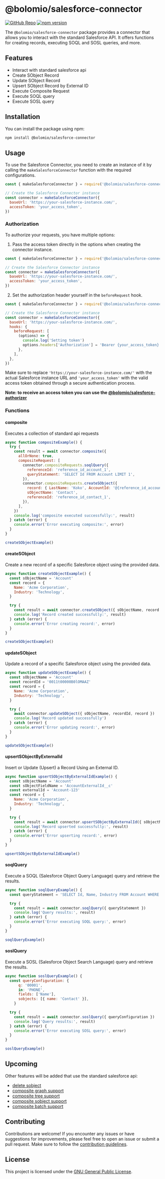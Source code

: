 # @bolomio/salesforce-connector

[![GitHub Repo](https://img.shields.io/badge/GitHub-Repository-blue?logo=github)](https://github.com/bolomio/salesforce-connector)
[![npm version](https://badge.fury.io/js/%40bolomio%2Fsalesforce-connector.svg)](https://www.npmjs.com/package/@bolomio/salesforce-connector)

The `@bolomio/salesforce-connector` package provides a connector that allows you to interact with the standard Salesforce API. It offers functions for creating records, executing SOQL and SOSL queries, and more.

## Features

- Interact with standard salesforce api
- Create SObject Record
- Update SObject Record
- Upsert SObject Record by External ID
- Execute Composite Request
- Execute SOQL query
- Execute SOSL query

## Installation

You can install the package using npm:

```bash
npm install @bolomio/salesforce-connector
```

## Usage

To use the Salesforce Connector, you need to create an instance of it by calling the `makeSalesforceConnector` function with the required configurations.

```javascript
const { makeSalesforceConnector } = require('@bolomio/salesforce-connector')

// Create the Salesforce Connector instance
const connector = makeSalesforceConnector({
  baseUrl: 'https://your-salesforce-instance.com/',
  accessToken: 'your_access_token',
})
```

### Authorization

To authorize your requests, you have multiple options:

1. Pass the access token directly in the options when creating the connector instance.

```javascript
const { makeSalesforceConnector } = require('@bolomio/salesforce-connector')

// Create the Salesforce Connector instance
const connector = makeSalesforceConnector({
  baseUrl: 'https://your-salesforce-instance.com/',
  accessToken: 'your_access_token',
})
```

2. Set the authorization header yourself in the `beforeRequest` hook.

```javascript
const { makeSalesforceConnector } = require('@bolomio/salesforce-connector')

// Create the Salesforce Connector instance
const connector = makeSalesforceConnector({
  baseUrl: 'https://your-salesforce-instance.com/',
  hooks: {
    beforeRequest: [
      (options) => {
        console.log('Setting token')
        options.headers['Authorization'] = 'Bearer {your_access_token}'
      },
    ],
  },
})
```

Make sure to replace `'https://your-salesforce-instance.com/'` with the actual Salesforce instance URL and `'your_access_token'` with the valid access token obtained through a secure authentication process.

**Note: to receive an access token you can use the [@bolomio/salesforce-authorizer](https://www.npmjs.com/package/@bolomio/salesforce-authorizer)**
### Functions

#### composite
Executes a collection of standard api requests
```javascript
async function compositeExample() {
  try {
    const result = await connector.composite({
      allOrNone: true,
      compositeRequest: [
        connector.compositeRequests.soqlQuery({
          referenceId: 'reference_id_account_1',
          queryStatement: 'SELECT Id FROM Account LIMIT 1',
        }),
        connector.compositeRequests.createSObject({
          record: { LastName: 'Koko', AccountId: '@{reference_id_account_1.id}' },
          sObjectName: 'Contact',
          referenceId: 'reference_id_contact_1',
        }),
      ],
    })
    console.log('composite executed successfully:', result)
  } catch (error) {
    console.error('Error executing composite:', error)
  }
}

createSObjectExample()
```


#### createSObject
Create a new record of a specific Salesforce object using the provided data.
```javascript
async function createSObjectExample() {
  const sObjectName = 'Account'
  const record = {
    Name: 'Acme Corporation',
    Industry: 'Technology',
  }

  try {
    const result = await connector.createSObject({ sObjectName, record })
    console.log('Record created successfully:', result)
  } catch (error) {
    console.error('Error creating record:', error)
  }
}

createSObjectExample()
```

#### updateSObject
Update a record of a specific Salesforce object using the provided data.
```javascript
async function updateSObjectExample() {
  const sObjectName = 'Account'
  const recordId = '0011t00000B0lOMAAZ'
  const record = {
    Name: 'Acme Corporation',
    Industry: 'Technology',
  }

  try {
    await connector.updateSObject({ sObjectName, recordId, record })
    console.log('Record updated successfully')
  } catch (error) {
    console.error('Error updating record:', error)
  }
}

updateSObjectExample()
```

#### upsertSObjectByExternalId
Insert or Update (Upsert) a Record Using an External ID.
```javascript
async function upsertSObjectByExternalIdExample() {
  const sObjectName = 'Account'
  const sObjectFieldName = 'AccountExternalId__c'
  const externalId = 'Account-123'
  const record = {
    Name: 'Acme Corporation',
    Industry: 'Technology',
  }

  try {
    const result = await connector.upsertSObjectByExternalId({ sObjectName, sObjectFieldName, externalId, record })
    console.log('Record upserted successfully:', result)
  } catch (error) {
    console.error('Error upserting record:', error)
  }
}

upsertSObjectByExternalIdExample()
```

#### soqlQuery
Execute a SOQL (Salesforce Object Query Language) query and retrieve the results.

```javascript
async function soqlQueryExample() {
  const queryStatement = 'SELECT Id, Name, Industry FROM Account WHERE Industry = \'Technology\''

  try {
    const result = await connector.soqlQuery({ queryStatement })
    console.log('Query results:', result)
  } catch (error) {
    console.error('Error executing SOQL query:', error)
  }
}

soqlQueryExample()
```


#### soslQuery
Execute a SOSL (Salesforce Object Search Language) query and retrieve the results.

```javascript
async function soslQueryExample() {
  const queryConfiguration: {
      q: '00001',
      in: 'PHONE',
      fields: ['Name'],
      sobjects: [{ name: 'Contact' }],
    }

  try {
    const result = await connector.soslQuery({ queryConfiguration })
    console.log('Query results:', result)
  } catch (error) {
    console.error('Error executing SOSL query:', error)
  }
}

soslQueryExample()

```

## Upcoming

Other features will be added that use the standard salesforce api:
- [delete sobject](https://developer.salesforce.com/docs/atlas.en-us.api_rest.meta/api_rest/dome_delete_record.htm)
- [composite graph support](https://developer.salesforce.com/docs/atlas.en-us.api_rest.meta/api_rest/resources_composite_graph.htm)
- [composite tree support](https://developer.salesforce.com/docs/atlas.en-us.api_rest.meta/api_rest/resources_composite_sobject_tree.htm)
- [composite sobject support](https://developer.salesforce.com/docs/atlas.en-us.api_rest.meta/api_rest/resources_composite_sobjects_collections.htm)
- [composite batch support](https://developer.salesforce.com/docs/atlas.en-us.api_rest.meta/api_rest/resources_composite_batch.htm)

## Contributing

Contributions are welcome! If you encounter any issues or have suggestions for improvements, please feel free to open an issue or submit a pull request. Make sure to follow the [contribution guidelines](./CONTRIBUTING.md).

## License

This project is licensed under the [GNU General Public License](LICENSE).
